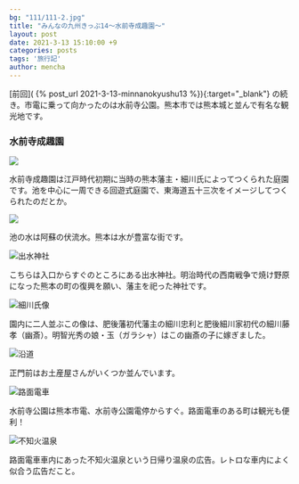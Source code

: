 ```yaml
---
bg: "111/111-2.jpg"
title: "みんなの九州きっぷ14～水前寺成趣園～"
layout: post
date: 2021-3-13 15:10:00 +9
categories: posts
tags: '旅行記'
author: mencha
---
```


[前回]( {% post_url 2021-3-13-minnanokyushu13 %}){:target="_blank"} の続き。市電に乗って向かったのは水前寺公園。熊本市では熊本城と並んで有名な観光地です。 

### 水前寺成趣園

![](https://drive.google.com/uc?export=view&id=1oTyYNTow_ln_ZWazKoo4g0oUDmjqZhTI)

水前寺成趣園は江戸時代初期に当時の熊本藩主・細川氏によってつくられた庭園です。池を中心に一周できる回遊式庭園で、東海道五十三次をイメージしてつくられたのだとか。

<!--more-->
![](https://drive.google.com/uc?export=view&id=1VnOoPyg0D0WGuIPA4YrRqcnBSpVa0AIM)

池の水は阿蘇の伏流水。熊本は水が豊富な街です。

![出水神社](https://drive.google.com/uc?export=view&id=11qOWbUVhrUogfUIvFdEjpARoGoueMPvq)

こちらは入口からすぐのところにある出水神社。明治時代の西南戦争で焼け野原になった熊本の町の復興を願い、藩主を祀った神社です。

![細川氏像](https://drive.google.com/uc?export=view&id=1rAJYcPKm80NNEBEki4qHcazORGa1QUJD)

園内に二人並ぶこの像は、肥後藩初代藩主の細川忠利と肥後細川家初代の細川藤孝（幽斎）。明智光秀の娘・玉（ガラシャ）はこの幽斎の子に嫁ぎました。

![沿道](https://drive.google.com/uc?export=view&id=1D3aETuApOPyoTYzjxINGywPh_YEfK1Ui)

正門前はお土産屋さんがいくつか並んでいます。

![路面電車](https://drive.google.com/uc?export=view&id=1wZeW3ZggxhPsq81zaioVvBuS_6dey99C)

水前寺公園は熊本市電、水前寺公園電停からすぐ。路面電車のある町は観光も便利！

![不知火温泉](https://drive.google.com/uc?export=view&id=1QLndNjWrCMygNSPyLuNGQeUmliOvRx_1)

路面電車車内にあった不知火温泉という日帰り温泉の広告。レトロな車内によく似合う広告だこと。